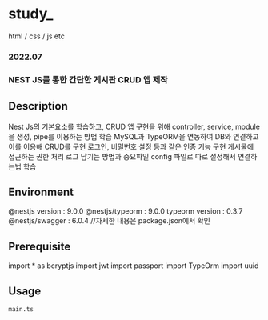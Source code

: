 # study_
html / css / js etc

### 2022.07
### NEST JS를 통한 간단한 게시판 CRUD 앱 제작
## Description

Nest Js의 기본요소를 학습하고, CRUD 앱 구현을 위해 controller, service, module을 생성, pipe를 이용하는 방법 학습
MySQL과 TypeORM을 연동하여 DB와 연결하고 이를 이용해 CRUD를 구현
로그인, 비밀번호 설정 등과 같은 인증 기능 구현
게시물에 접근하는 권한 처리
로그 남기는 방법과 중요파일 config 파일로 따로 설정해서 연결하는법 학습

## Environment
@nestjs version : 9.0.0
@nestjs/typeorm : 9.0.0
typeorm version : 0.3.7
@nestjs/swagger : 6.0.4
//자세한 내용은 package.json에서 확인

## Prerequisite
import * as bcryptjs
import jwt
import passport
import TypeOrm
import uuid

## Usage
```
main.ts
```
